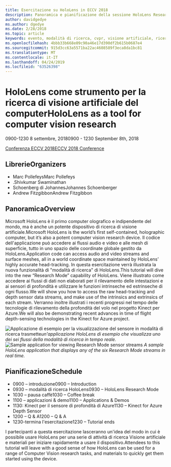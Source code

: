 ```yaml
---
title: Esercitazione su HoloLens in ECCV 2018
description: Panoramica e pianificazione della sessione HoloLens Research Mode, da consegnare alla conferenza ECCV l'8 settembre 2018.
author: davidgedye
ms.author: dgedye
ms.date: 2/28/2018
ms.topic: article
keywords: evento, modalità di ricerca, cvpr, visione artificiale, ricerca, HoloLens
ms.openlocfilehash: 4bbb33b668e09c90a46e17d390df2b615b0687e4
ms.sourcegitcommit: 915d3cc63a5571ba22ac4608589f3eca8da1bc81
ms.translationtype: MT
ms.contentlocale: it-IT
ms.lasthandoff: 04/24/2019
ms.locfileid: "63526398"
---
```

# <a name="hololens-as-a-tool-for-computer-vision-research"></a><span data-ttu-id="51091-104">HoloLens come strumento per la ricerca di visione artificiale del computer</span><span class="sxs-lookup"><span data-stu-id="51091-104">HoloLens as a tool for computer vision research</span></span>
<span data-ttu-id="51091-105">0900-1230 8 settembre, 2018</span><span class="sxs-lookup"><span data-stu-id="51091-105">0900 - 1230 September 8th, 2018</span></span>

[<span data-ttu-id="51091-106">Conferenza ECCV 2018</span><span class="sxs-lookup"><span data-stu-id="51091-106">ECCV 2018 Conference</span></span>](https://eccv2018.org)

## <a name="organizers"></a><span data-ttu-id="51091-107">Librerie</span><span class="sxs-lookup"><span data-stu-id="51091-107">Organizers</span></span>
* <span data-ttu-id="51091-108">Marc Pollefeys</span><span class="sxs-lookup"><span data-stu-id="51091-108">Marc Pollefeys</span></span>
* <span data-ttu-id="51091-109">.</span><span class="sxs-lookup"><span data-stu-id="51091-109">Shivkumar Swaminathan</span></span>
* <span data-ttu-id="51091-110">Schoenberg di Johannes</span><span class="sxs-lookup"><span data-stu-id="51091-110">Johannes Schoenberger</span></span>
* <span data-ttu-id="51091-111">Andrew Fitzgibbon</span><span class="sxs-lookup"><span data-stu-id="51091-111">Andrew Fitzgibbon</span></span>

## <a name="overview"></a><span data-ttu-id="51091-112">Panoramica</span><span class="sxs-lookup"><span data-stu-id="51091-112">Overview</span></span>
<span data-ttu-id="51091-113">Microsoft HoloLens è il primo computer olografico e indipendente del mondo, ma è anche un potente dispositivo di ricerca di visione artificiale.</span><span class="sxs-lookup"><span data-stu-id="51091-113">Microsoft HoloLens is the world’s first self-contained, holographic computer, but it’s also a potent computer vision research device.</span></span>
<span data-ttu-id="51091-114">Il codice dell'applicazione può accedere ai flussi audio e video e alle mesh di superficie, tutto in uno spazio delle coordinate globale gestito da HoloLens.</span><span class="sxs-lookup"><span data-stu-id="51091-114">Application code can access audio and video streams and surface meshes, all in a world coordinate space maintained by HoloLens’ highly accurate head-tracking.</span></span> <span data-ttu-id="51091-115">In questa esercitazione verrà illustrata la nuova funzionalità di "modalità di ricerca" di HoloLens.</span><span class="sxs-lookup"><span data-stu-id="51091-115">This tutorial will dive into the new “Research Mode” capability of HoloLens.</span></span>
<span data-ttu-id="51091-116">Viene illustrato come accedere ai flussi di dati non elaborati per il rilevamento delle intestazioni e ai sensori di profondità e utilizzare le funzioni intrinseche ed estrinseche di ogni flusso.</span><span class="sxs-lookup"><span data-stu-id="51091-116">We will show you how to access the raw head-tracking and depth sensor data streams, and make use of the intrinsics and extrinsics of each stream.</span></span>  <span data-ttu-id="51091-117">Verranno inoltre illustrati i recenti progressi nel tempo delle tecnologie di rilevamento della profondità del volo nel progetto Kinect per Azure.</span><span class="sxs-lookup"><span data-stu-id="51091-117">We will also be demonstrating recent advances in time of flight depth-sensing technologies in the Kinect for Azure project.</span></span>

<span data-ttu-id="51091-118">![Applicazione di esempio per la visualizzazione del sensore](images/sensor-stream-viewer.jpg)
in modalità di ricerca trasmette*un'applicazione HoloLens di esempio che visualizza uno dei sei flussi della modalità di ricerca in tempo reale.*</span><span class="sxs-lookup"><span data-stu-id="51091-118">![Sample application for viewing Research Mode sensor streams](images/sensor-stream-viewer.jpg)
*A sample HoloLens application that displays any of the six Research Mode streams in real time.*</span></span>

## <a name="schedule"></a><span data-ttu-id="51091-119">Pianificazione</span><span class="sxs-lookup"><span data-stu-id="51091-119">Schedule</span></span>
* <span data-ttu-id="51091-120">0900 – introduzione</span><span class="sxs-lookup"><span data-stu-id="51091-120">0900 – Introduction</span></span>
* <span data-ttu-id="51091-121">0930 – modalità di ricerca HoloLens</span><span class="sxs-lookup"><span data-stu-id="51091-121">0930 – HoloLens Research Mode</span></span>
* <span data-ttu-id="51091-122">1030 – pausa caffè</span><span class="sxs-lookup"><span data-stu-id="51091-122">1030 – Coffee break</span></span>
* <span data-ttu-id="51091-123">1100 – applicazioni & demo</span><span class="sxs-lookup"><span data-stu-id="51091-123">1100 – Applications & Demos</span></span>
* <span data-ttu-id="51091-124">1130: Kinect per il sensore di profondità di Azure</span><span class="sxs-lookup"><span data-stu-id="51091-124">1130 – Kinect for Azure Depth Sensor</span></span>
* <span data-ttu-id="51091-125">1200 – Q & A</span><span class="sxs-lookup"><span data-stu-id="51091-125">1200 – Q & A</span></span>
* <span data-ttu-id="51091-126">1230-termina l'esercitazione</span><span class="sxs-lookup"><span data-stu-id="51091-126">1230 – Tutorial ends</span></span>

<span data-ttu-id="51091-127">I partecipanti a questa esercitazione lasceranno un'idea del modo in cui è possibile usare HoloLens per una serie di attività di ricerca Visione artificiale e materiali per iniziare rapidamente a usare il dispositivo.</span><span class="sxs-lookup"><span data-stu-id="51091-127">Attendees to this tutorial will leave with a good sense of how HoloLens can be used for a range of Computer Vision research tasks, and materials to quickly get them started using the device.</span></span>
